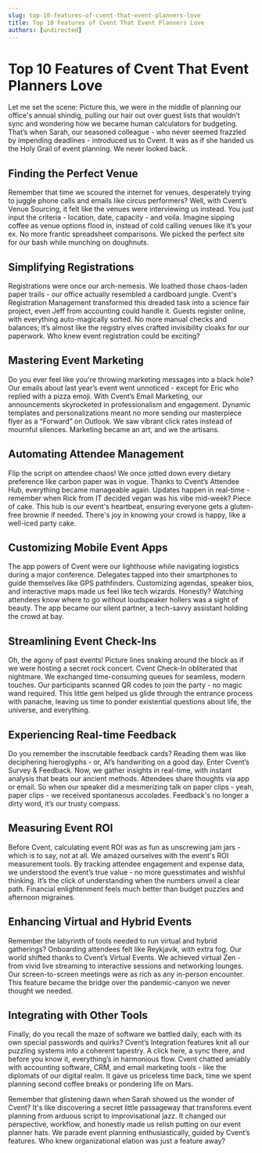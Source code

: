 ```yaml
---
slug: top-10-features-of-cvent-that-event-planners-love
title: Top 10 Features of Cvent That Event Planners Love
authors: [undirected]
---
```



# Top 10 Features of Cvent That Event Planners Love

Let me set the scene: Picture this, we were in the middle of planning our office's annual shindig, pulling our hair out over guest lists that wouldn’t sync and wondering how we became human calculators for budgeting. That’s when Sarah, our seasoned colleague - who never seemed frazzled by impending deadlines - introduced us to Cvent. It was as if she handed us the Holy Grail of event planning. We never looked back.

## Finding the Perfect Venue

Remember that time we scoured the internet for venues, desperately trying to juggle phone calls and emails like circus performers? Well, with Cvent’s Venue Sourcing, it felt like the venues were interviewing us instead. You just input the criteria - location, date, capacity - and voila. Imagine sipping coffee as venue options flood in, instead of cold calling venues like it’s your ex. No more frantic spreadsheet comparisons. We picked the perfect site for our bash while munching on doughnuts.

## Simplifying Registrations

Registrations were once our arch-nemesis. We loathed those chaos-laden paper trails - our office actually resembled a cardboard jungle. Cvent's Registration Management transformed this dreaded task into a science fair project, even Jeff from accounting could handle it. Guests register online, with everything auto-magically sorted. No more manual checks and balances; it’s almost like the registry elves crafted invisibility cloaks for our paperwork. Who knew event registration could be exciting?

## Mastering Event Marketing

Do you ever feel like you're throwing marketing messages into a black hole? Our emails about last year’s event went unnoticed - except for Eric who replied with a pizza emoji. With Cvent’s Email Marketing, our announcements skyrocketed in professionalism and engagement. Dynamic templates and personalizations meant no more sending our masterpiece flyer as a “Forward” on Outlook. We saw vibrant click rates instead of mournful silences. Marketing became an art, and we the artisans.

## Automating Attendee Management

Flip the script on attendee chaos! We once jotted down every dietary preference like carbon paper was in vogue. Thanks to Cvent’s Attendee Hub, everything became manageable again. Updates happen in real-time - remember when Rick from IT decided vegan was his vibe mid-week? Piece of cake. This hub is our event's heartbeat, ensuring everyone gets a gluten-free brownie if needed. There's joy in knowing your crowd is happy, like a well-iced party cake.

## Customizing Mobile Event Apps

The app powers of Cvent were our lighthouse while navigating logistics during a major conference. Delegates tapped into their smartphones to guide themselves like GPS pathfinders. Customizing agendas, speaker bios, and interactive maps made us feel like tech wizards. Honestly? Watching attendees know where to go without loudspeaker hollers was a sight of beauty. The app became our silent partner, a tech-savvy assistant holding the crowd at bay.

## Streamlining Event Check-Ins

Oh, the agony of past events! Picture lines snaking around the block as if we were hosting a secret rock concert. Cvent Check-In obliterated that nightmare. We exchanged time-consuming queues for seamless, modern touches. Our participants scanned QR codes to join the party - no magic wand required. This little gem helped us glide through the entrance process with panache, leaving us time to ponder existential questions about life, the universe, and everything.

## Experiencing Real-time Feedback

Do you remember the inscrutable feedback cards? Reading them was like deciphering hieroglyphs - or, Al’s handwriting on a good day. Enter Cvent’s Survey & Feedback. Now, we gather insights in real-time, with instant analysis that beats our ancient methods. Attendees share thoughts via app or email. So when our speaker did a mesmerizing talk on paper clips - yeah, paper clips - we received spontaneous accolades. Feedback's no longer a dirty word, it’s our trusty compass.

## Measuring Event ROI

Before Cvent, calculating event ROI was as fun as unscrewing jam jars - which is to say, not at all. We amazed ourselves with the event's ROI measurement tools. By tracking attendee engagement and expense data, we understood the event’s true value - no more guesstimates and wishful thinking. It’s the click of understanding when the numbers unveil a clear path. Financial enlightenment feels much better than budget puzzles and afternoon migraines.

## Enhancing Virtual and Hybrid Events

Remember the labyrinth of tools needed to run virtual and hybrid gatherings? Onboarding attendees felt like Reykjavik, with extra fog. Our world shifted thanks to Cvent’s Virtual Events. We achieved virtual Zen - from vivid live streaming to interactive sessions and networking lounges. Our screen-to-screen meetings were as rich as any in-person encounter. This feature became the bridge over the pandemic-canyon we never thought we needed.

## Integrating with Other Tools

Finally, do you recall the maze of software we battled daily, each with its own special passwords and quirks? Cvent’s Integration features knit all our puzzling systems into a coherent tapestry. A click here, a sync there, and before you know it, everything’s in harmonious flow. Cvent chatted amiably with accounting software, CRM, and email marketing tools - like the diplomats of our digital realm. It gave us priceless time back, time we spent planning second coffee breaks or pondering life on Mars.


Remember that glistening dawn when Sarah showed us the wonder of Cvent? It's like discovering a secret little passageway that transforms event planning from arduous script to improvisational jazz. It changed our perspective, workflow, and honestly made us relish putting on our event planner hats. We parade event planning enthusiastically, guided by Cvent’s features. Who knew organizational elation was just a feature away?